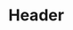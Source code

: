 <!-- TITLE: Healing -->
<!-- SUBTITLE: Mends moderate wounds, healing between 99 and 270 hit points. -->

# Header